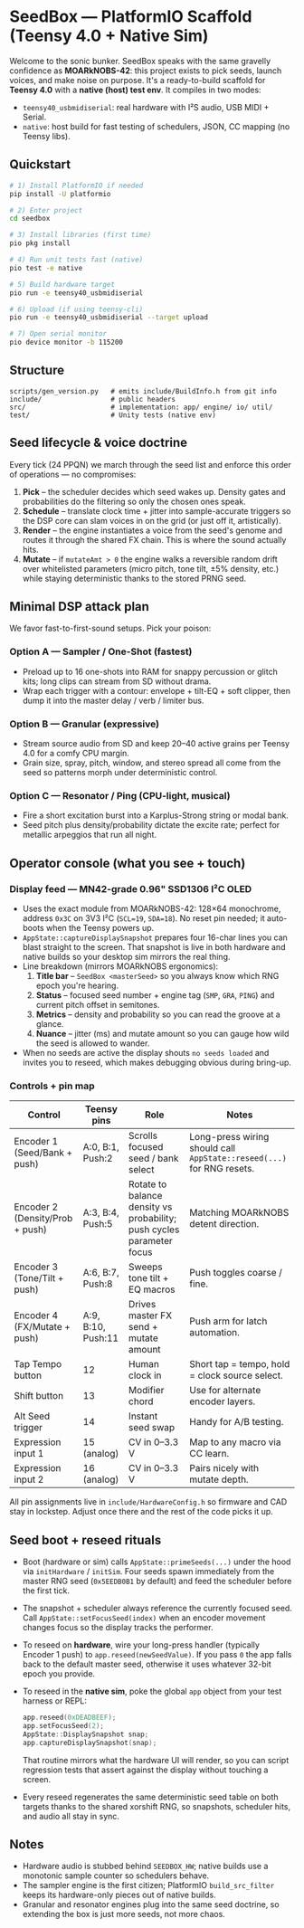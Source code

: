 # SeedBox — PlatformIO Scaffold (Teensy 4.0 + Native Sim)

Welcome to the sonic bunker. SeedBox speaks with the same gravelly confidence
as **MOARkNOBS-42**: this project exists to pick seeds, launch voices, and make
noise on purpose. It's a ready-to-build scaffold for **Teensy 4.0** with a
**native (host) test env**. It compiles in two modes:

- `teensy40_usbmidiserial`: real hardware with I²S audio, USB MIDI + Serial.
- `native`: host build for fast testing of schedulers, JSON, CC mapping (no Teensy libs).

## Quickstart

```bash
# 1) Install PlatformIO if needed
pip install -U platformio

# 2) Enter project
cd seedbox

# 3) Install libraries (first time)
pio pkg install

# 4) Run unit tests fast (native)
pio test -e native

# 5) Build hardware target
pio run -e teensy40_usbmidiserial

# 6) Upload (if using teensy-cli)
pio run -e teensy40_usbmidiserial --target upload

# 7) Open serial monitor
pio device monitor -b 115200
```

## Structure

```
scripts/gen_version.py   # emits include/BuildInfo.h from git info
include/                 # public headers
src/                     # implementation: app/ engine/ io/ util/
test/                    # Unity tests (native env)
```

## Seed lifecycle & voice doctrine

Every tick (24 PPQN) we march through the seed list and enforce this order of
operations — no compromises:

1. **Pick** – the scheduler decides which seed wakes up. Density gates and
   probabilities do the filtering so only the chosen ones speak.
2. **Schedule** – translate clock time + jitter into sample-accurate triggers so
   the DSP core can slam voices in on the grid (or just off it, artistically).
3. **Render** – the engine instantiates a voice from the seed's genome and
   routes it through the shared FX chain. This is where the sound actually hits.
4. **Mutate** – if `mutateAmt > 0` the engine walks a reversible random drift
   over whitelisted parameters (micro pitch, tone tilt, ±5% density, etc.) while
   staying deterministic thanks to the stored PRNG seed.

## Minimal DSP attack plan

We favor fast-to-first-sound setups. Pick your poison:

### Option A — Sampler / One-Shot (fastest)

- Preload up to 16 one-shots into RAM for snappy percussion or glitch kits; long
  clips can stream from SD without drama.
- Wrap each trigger with a contour: envelope + tilt-EQ + soft clipper, then dump
  it into the master delay / verb / limiter bus.

### Option B — Granular (expressive)

- Stream source audio from SD and keep 20–40 active grains per Teensy 4.0 for a
  comfy CPU margin.
- Grain size, spray, pitch, window, and stereo spread all come from the seed so
  patterns morph under deterministic control.

### Option C — Resonator / Ping (CPU-light, musical)

- Fire a short excitation burst into a Karplus-Strong string or modal bank.
- Seed pitch plus density/probability dictate the excite rate; perfect for
  metallic arpeggios that run all night.

## Operator console (what you see + touch)

### Display feed — MN42-grade 0.96" SSD1306 I²C OLED

- Uses the exact module from MOARkNOBS-42: 128×64 monochrome, address `0x3C`
  on 3V3 I²C (`SCL=19`, `SDA=18`). No reset pin needed; it auto-boots when the
  Teensy powers up.
- `AppState::captureDisplaySnapshot` prepares four 16-char lines you can blast
  straight to the screen. That snapshot is live in both hardware and native
  builds so your desktop sim mirrors the real thing.
- Line breakdown (mirrors MOARkNOBS ergonomics):
  1. **Title bar** – `SeedBox <masterSeed>` so you always know which RNG epoch
     you're hearing.
  2. **Status** – focused seed number + engine tag (`SMP`, `GRA`, `PING`) and
     current pitch offset in semitones.
  3. **Metrics** – density and probability so you can read the groove at a
     glance.
  4. **Nuance** – jitter (ms) and mutate amount so you can gauge how wild the
     seed is allowed to wander.
- When no seeds are active the display shouts `no seeds loaded` and invites you
  to reseed, which makes debugging obvious during bring-up.

### Controls + pin map

| Control | Teensy pins | Role | Notes |
|---------|-------------|------|-------|
| Encoder 1 (Seed/Bank + push) | A:0, B:1, Push:2 | Scrolls focused seed / bank select | Long-press wiring should call `AppState::reseed(...)` for RNG resets. |
| Encoder 2 (Density/Prob + push) | A:3, B:4, Push:5 | Rotate to balance density vs probability; push cycles parameter focus | Matching MOARkNOBS detent direction. |
| Encoder 3 (Tone/Tilt + push) | A:6, B:7, Push:8 | Sweeps tone tilt + EQ macros | Push toggles coarse / fine. |
| Encoder 4 (FX/Mutate + push) | A:9, B:10, Push:11 | Drives master FX send + mutate amount | Push arm for latch automation. |
| Tap Tempo button | 12 | Human clock in | Short tap = tempo, hold = clock source select. |
| Shift button | 13 | Modifier chord | Use for alternate encoder layers. |
| Alt Seed trigger | 14 | Instant seed swap | Handy for A/B testing. |
| Expression input 1 | 15 (analog) | CV in 0–3.3 V | Map to any macro via CC learn. |
| Expression input 2 | 16 (analog) | CV in 0–3.3 V | Pairs nicely with mutate depth. |

All pin assignments live in `include/HardwareConfig.h` so firmware and CAD stay
in lockstep. Adjust once there and the rest of the code picks it up.

## Seed boot + reseed rituals

- Boot (hardware or sim) calls `AppState::primeSeeds(...)` under the hood via
  `initHardware` / `initSim`. Four seeds spawn immediately from the master RNG
  seed (`0x5EEDB0B1` by default) and feed the scheduler before the first tick.
- The snapshot + scheduler always reference the currently focused seed. Call
  `AppState::setFocusSeed(index)` when an encoder movement changes focus so the
  display tracks the performer.
- To reseed on **hardware**, wire your long-press handler (typically Encoder 1
  push) to `app.reseed(newSeedValue)`. If you pass `0` the app falls back to
  the default master seed, otherwise it uses whatever 32-bit epoch you provide.
- To reseed in the **native sim**, poke the global `app` object from your test
  harness or REPL:

  ```cpp
  app.reseed(0xDEADBEEF);
  app.setFocusSeed(2);
  AppState::DisplaySnapshot snap;
  app.captureDisplaySnapshot(snap);
  ```

  That routine mirrors what the hardware UI will render, so you can script
  regression tests that assert against the display without touching a screen.

- Every reseed regenerates the same deterministic seed table on both targets
  thanks to the shared xorshift RNG, so snapshots, scheduler hits, and audio
  all stay in sync.

## Notes

- Hardware audio is stubbed behind `SEEDBOX_HW`; native builds use a monotonic
  sample counter so schedulers behave.
- The sampler engine is the first citizen; PlatformIO `build_src_filter` keeps
  its hardware-only pieces out of native builds.
- Granular and resonator engines plug into the same seed doctrine, so extending
  the box is just more seeds, not more chaos.
